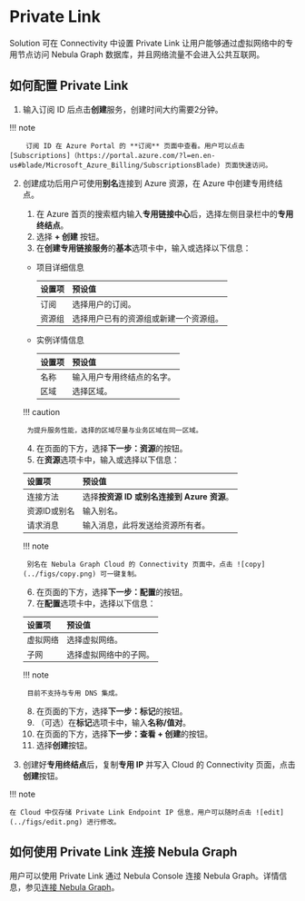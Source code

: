 # Private Link

Solution 可在 Connectivity 中设置 Private Link 让用户能够通过虚拟网络中的专用节点访问 Nebula Graph 数据库，并且网络流量不会进入公共互联网。

## 如何配置 Private Link

1. 输入订阅 ID 后点击**创建**服务，创建时间大约需要2分钟。

  !!! note

        订阅 ID 在 Azure Portal 的 **订阅** 页面中查看。用户可以点击 [Subscriptions]（https://portal.azure.com/?l=en.en-us#blade/Microsoft_Azure_Billing/SubscriptionsBlade) 页面快速访问。

2. 创建成功后用户可使用**别名**连接到 Azure 资源，在 Azure 中创建专用终结点。

   1. 在 Azure 首页的搜索框内输入**专用链接中心**后，选择左侧目录栏中的**专用终结点**。
   2. 选择 **+ 创建** 按钮。
   3. 在**创建专用链接服务**的**基本**选项卡中，输入或选择以下信息：

   - 项目详细信息

      |设置项|预设值|
      |:---|:---|
      |订阅|选择用户的订阅。|
      |资源组|选择用户已有的资源组或新建一个资源组。|

   - 实例详情信息

      |设置项|预设值|
      |:---|:---|
      |名称|输入用户专用终结点的名字。|
      |区域|选择区域。|

    !!! caution

        为提升服务性能，选择的区域尽量与业务区域在同一区域。

   4. 在页面的下方，选择**下一步：资源**的按钮。
   5. 在**资源**选项卡中，输入或选择以下信息：

   |设置项|预设值|
   |:---|:---|
   |连接方法|选择**按资源 ID 或别名连接到 Azure 资源**。|
   |资源ID或别名|输入别名。|
   |请求消息|输入消息，此将发送给资源所有者。|

    !!! note

        别名在 Nebula Graph Cloud 的 Connectivity 页面中，点击 ![copy](../figs/copy.png) 可一键复制。

   6. 在页面的下方，选择**下一步：配置**的按钮。
   7. 在**配置**选项卡中，选择以下信息：
   
   |设置项|预设值|
   |:---|:---|
   |虚拟网络|选择虚拟网络。|
   |子网|选择虚拟网络中的子网。|

    !!! note

        目前不支持与专用 DNS 集成。
  
   8. 在页面的下方，选择**下一步：标记**的按钮。
   9. （可选）在**标记**选项卡中，输入**名称/值对**。
   10.  在页面的下方，选择**下一步：查看 + 创建**的按钮。
   11.  选择**创建**按钮。

3. 创建好**专用终结点**后，复制**专用 IP** 并写入 Cloud 的 Connectivity 页面，点击**创建**按钮。

!!! note

    在 Cloud 中仅存储 Private Link Endpoint IP 信息，用户可以随时点击 ![edit](../figs/edit.png) 进行修改。

## 如何使用 Private Link 连接 Nebula Graph

用户可以使用 Private Link 通过 Nebula Console 连接 Nebula Graph。详情信息，参见[连接 Nebula Graph](../../reuse/source_connect-to-nebula-graph.md)。
